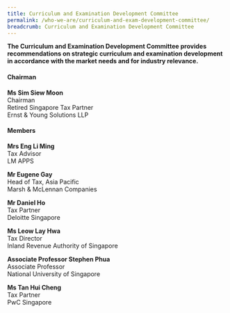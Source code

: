 ```yaml
---
title: Curriculum and Examination Development Committee
permalink: /who-we-are/curriculum-and-exam-development-committee/
breadcrumb: Curriculum and Examination Development Committee
---
```

**The Curriculum and Examination Development Committee provides recommendations on strategic curriculum and examination development in accordance with the market needs and for industry relevance.**

#### **Chairman**
**Ms Sim Siew Moon** <br>
Chairman <br>
Retired Singapore Tax Partner <br>
Ernst & Young Solutions LLP  <br>

#### **Members**
**Mrs Eng Li Ming** <br>
Tax Advisor <br>
LM APPS

**Mr Eugene Gay** <br>
Head of Tax, Asia Pacific <br>
Marsh & McLennan Companies

**Mr Daniel Ho** <br>
Tax Partner <br>
Deloitte Singapore

**Ms Leow Lay Hwa** <br>
Tax Director <br>
Inland Revenue Authority of Singapore

**Associate Professor Stephen Phua** <br>
Associate Professor <br>
National University of Singapore

**Ms Tan Hui Cheng** <br>
Tax Partner <br>
PwC Singapore